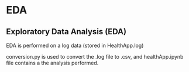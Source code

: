 # EDA
<h2>Exploratory Data Analysis (EDA) </h2>

EDA is performed on a log data (stored in HealthApp.log)

conversion.py is used to convert the .log file to .csv, and healthApp.ipynb file contains a the analysis performed.
